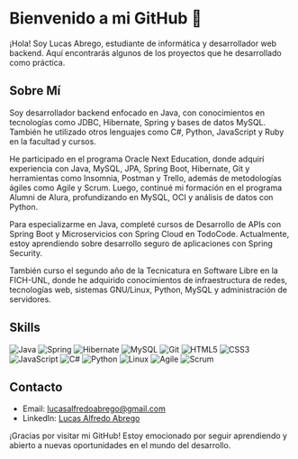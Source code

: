 # Bienvenido a mi GitHub 👋

¡Hola! Soy Lucas Abrego, estudiante de informática y desarrollador web backend. Aquí encontrarás algunos de los proyectos que he desarrollado como práctica.

## **Sobre Mí**

Soy desarrollador backend enfocado en Java, con conocimientos en tecnologías como JDBC, Hibernate, Spring y bases de datos MySQL. También he utilizado otros lenguajes como C#, Python, JavaScript y Ruby en la facultad y cursos.

He participado en el programa Oracle Next Education, donde adquirí experiencia con Java, MySQL, JPA, Spring Boot, Hibernate, Git y herramientas como Insomnia, Postman y Trello, además de metodologías ágiles como Agile y Scrum. Luego, continué mi formación en el programa Alumni de Alura, profundizando en MySQL, OCI y análisis de datos con Python.

Para especializarme en Java, completé cursos de Desarrollo de APIs con Spring Boot y Microservicios con Spring Cloud en TodoCode. Actualmente, estoy aprendiendo sobre desarrollo seguro de aplicaciones con Spring Security.

También curso el segundo año de la Tecnicatura en Software Libre en la FICH-UNL, donde he adquirido conocimientos de infraestructura de redes, tecnologías web, sistemas GNU/Linux, Python, MySQL y administración de servidores.

## **Skills**

![Java](https://img.shields.io/badge/Java-%23ED8B00.svg?style=for-the-badge&logo=openjdk&logoColor=white)
![Spring](https://img.shields.io/badge/Spring-6DB33F?style=for-the-badge&logo=spring&logoColor=white)
![Hibernate](https://img.shields.io/badge/Hibernate-59666C?style=for-the-badge&logo=hibernate&logoColor=white)
![MySQL](https://img.shields.io/badge/MySQL-4479A1?style=for-the-badge&logo=mysql&logoColor=white)
![Git](https://img.shields.io/badge/Git-F05032?style=for-the-badge&logo=git&logoColor=white)
![HTML5](https://img.shields.io/badge/HTML5-E34F26?style=for-the-badge&logo=html5&logoColor=white)
![CSS3](https://img.shields.io/badge/CSS3-1572B6?style=for-the-badge&logo=css3&logoColor=white)
![JavaScript](https://img.shields.io/badge/JavaScript-F7DF1E?style=for-the-badge&logo=javascript&logoColor=black)
![C#](https://img.shields.io/badge/C%23-239120?style=for-the-badge&logo=c-sharp&logoColor=white)
![Python](https://img.shields.io/badge/Python-3776AB?style=for-the-badge&logo=python&logoColor=white)
![Linux](https://img.shields.io/badge/Linux-FCC624?style=for-the-badge&logo=linux&logoColor=black)
![Agile](https://img.shields.io/badge/Agile-45B8AC?style=for-the-badge&logo=agile&logoColor=white)
![Scrum](https://img.shields.io/badge/Scrum-6DB33F?style=for-the-badge&logo=scrumalliance&logoColor=white)


## **Contacto**

- Email: [lucasalfredoabrego@gmail.com](mailto:lucasalfredoabrego@gmail.com)
- LinkedIn: [Lucas Alfredo Abrego](https://www.linkedin.com/in/lucas-alfredo-abrego/)

¡Gracias por visitar mi GitHub! Estoy emocionado por seguir aprendiendo y abierto a nuevas oportunidades en el mundo del desarrollo.

